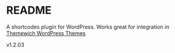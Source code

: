 # README #

A shortcodes plugin for WordPress. Works great for integration in [Themewich WordPress Themes](https://bitbucket.org/tutorials/markdowndemo)

v1.2.03